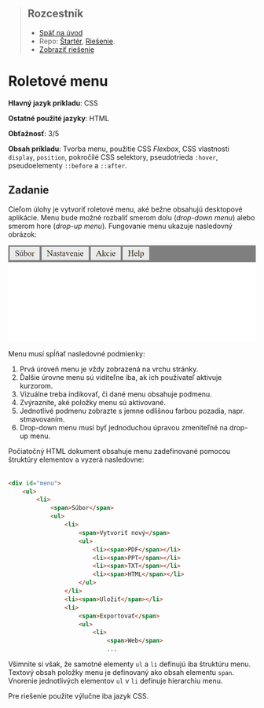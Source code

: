 <div class="hidden">

> ## Rozcestník
> - [Späť na úvod](../../README.md)
> - Repo: [Štartér](/../../tree/main/css/dropdownmenu), [Riešenie](/../../tree/solution/css/dropdownmenu).
> - [Zobraziť riešenie](riesenie.md)
</div>

# Roletové menu
<div class="info"> 

**Hlavný jazyk príkladu**: CSS

**Ostatné použité jazyky**: HTML

**Obťažnosť**: 3/5

**Obsah príkladu**: Tvorba menu, použitie CSS *Flexbox*, CSS vlastnosti `display`, `position`, pokročilé CSS selektory, pseudotrieda `:hover`, pseudoelementy  `::before` a `::after`.
</div>

## Zadanie

Cieľom úlohy je vytvoriť roletové menu, aké bežne obsahujú desktopové aplikácie. Menu bude možné rozbaliť smerom dolu (*drop-down menu*) alebo smerom hore (*drop-up menu*). Fungovanie menu ukazuje nasledovný obrázok:

![Ukážka práce s menu](images_dropdownmenu/menu-fung-00.gif)

Menu musí spĺňať nasledovné podmienky:

1. Prvá úroveň menu je vždy zobrazená na vrchu stránky.
2. Ďalšie úrovne menu sú viditeľne iba, ak ich používateľ aktivuje kurzorom.
3. Vizuálne treba indikovať, či dané menu obsahuje podmenu.
4. Zvýraznite, aké položky menu sú aktivované.
5. Jednotlivé podmenu zobrazte s jemne odlišnou farbou pozadia, napr. stmavovaním.
6. Drop-down menu musí byť jednoduchou úpravou zmeniteľné na drop-up menu.

Počiatočný HTML dokument obsahuje menu zadefinované pomocou štruktúry elementov a vyzerá nasledovne:

```html

<div id="menu">
    <ul>
        <li>
            <span>Súbor</span>
            <ul>
                <li>
                    <span>Vytvoriť nový</span>
                    <ul>
                        <li><span>PDF</span></li>
                        <li><span>PPT</span></li>
                        <li><span>TXT</span></li>
                        <li><span>HTML</span></li>
                    </ul>
                </li>
                <li><span>Uložiť</span></li>
                <li>
                    <span>Exportovať</span>
                    <ul>
                        <li>
                            <span>Web</span>
                            ...
```

Všimnite si však, že samotné elementy `ul` a `li` definujú iba štruktúru menu. Textový obsah položky menu je definovaný ako obsah elementu `span`. Vnorenie jednotlivých elementov `ul` v `li` definuje hierarchiu menu.

Pre riešenie použite výlučne iba jazyk CSS.
